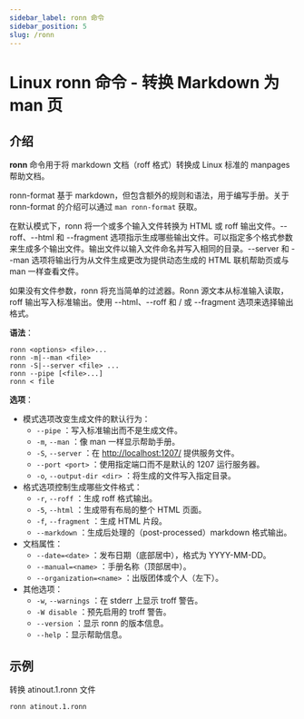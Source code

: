 ```yaml
---
sidebar_label: ronn 命令
sidebar_position: 5
slug: /ronn
---
```


# Linux ronn 命令 - 转换 Markdown 为 man 页



## 介绍

**ronn** 命令用于将 markdown 文档（roff 格式）转换成 Linux 标准的 manpages 帮助文档。

ronn-format 基于 markdown，但包含额外的规则和语法，用于编写手册。关于 ronn-format 的介绍可以通过 `man ronn-format` 获取。	

在默认模式下，ronn 将一个或多个输入文件转换为 HTML 或 roff 输出文件。--roff、--html 和 --fragment 选项指示生成哪些输出文件。可以指定多个格式参数来生成多个输出文件。输出文件以输入文件命名并写入相同的目录。--server 和 --man 选项将输出行为从文件生成更改为提供动态生成的 HTML 联机帮助页或与 man 一样查看文件。

如果没有文件参数，ronn 将充当简单的过滤器。Ronn 源文本从标准输入读取，roff 输出写入标准输出。使用 --html、--roff 和 / 或 --fragment 选项来选择输出格式。 

**语法**：

```shell
ronn <options> <file>...
ronn -m|--man <file>
ronn -S|--server <file> ...
ronn --pipe [<file>...]
ronn < file
```

**选项**：

- 模式选项改变生成文件的默认行为：
  - `--pipe` ：写入标准输出而不是生成文件。
  - `-m`, `--man` ：像 man 一样显示帮助手册。
  - `-S`, `--server` ：在 [http://localhost:1207/](http://localhost:1207/) 提供服务文件。
  - `--port <port>` ：使用指定端口而不是默认的 1207 运行服务器。
  - `-o`, `--output-dir <dir>` ：将生成的文件写入指定目录。
- 格式选项控制生成哪些文件格式：
  - `-r`, `--roff` ：生成 roff 格式输出。
  - `-5`, `--html` ：生成带有布局的整个 HTML 页面。
  - `-f`, `--fragment` ：生成 HTML 片段。
  - `--markdown` ：生成后处理的（post-processed）markdown 格式输出。
- 文档属性：
  - `--date=<date>` ：发布日期（底部居中），格式为 YYYY-MM-DD。
  - `--manual=<name>` ：手册名称（顶部居中）。
  - `--organization=<name>` ：出版团体或个人（左下）。
- 其他选项：
  - `-w`, `--warnings` ：在 stderr 上显示 troff 警告。
  - `-W disable` ：预先启用的 troff 警告。
  - `--version` ：显示 ronn 的版本信息。
  - `--help` ：显示帮助信息。



## 示例

转换 atinout.1.ronn 文件

```shell
ronn atinout.1.ronn
```


